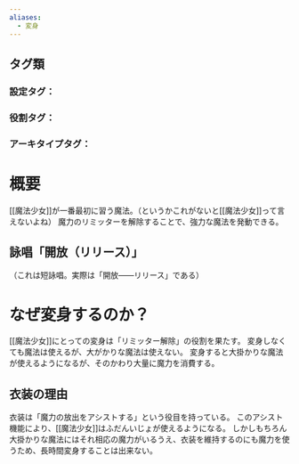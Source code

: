 ```yaml
---
aliases:
  - 変身
---
```

## タグ類
### 設定タグ：
### 役割タグ：
### アーキタイプタグ：
# 概要
[[魔法少女]]が一番最初に習う魔法。（というかこれがないと[[魔法少女]]って言えないよね）
魔力のリミッターを解除することで、強力な魔法を発動できる。
## 詠唱「開放（リリース）」
（これは短詠唱。実際は「開放――リリース」である）
# なぜ変身するのか？
[[魔法少女]]にとっての変身は「リミッター解除」の役割を果たす。
変身しなくても魔法は使えるが、大がかりな魔法は使えない。
変身すると大掛かりな魔法が使えるようになるが、そのかわり大量に魔力を消費する。
## 衣装の理由
衣装は「魔力の放出をアシストする」という役目を持っている。
このアシスト機能により、[[魔法少女]]はふだんいじょが使えるようになる。
しかしもちろん大掛かりな魔法にはそれ相応の魔力がいるうえ、衣装を維持するのにも魔力を使うため、長時間変身することは出来ない。
